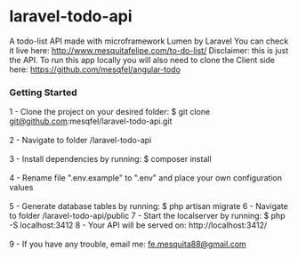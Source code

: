 # laravel-todo-api
A todo-list API made with microframework Lumen by Laravel
You can check it live here: http://www.mesquitafelipe.com/to-do-list/
Disclaimer: this is just the API. To run this app locally you will also need to clone the Client side here: https://github.com/mesqfel/angular-todo

### Getting Started

1 - Clone the project on your desired folder: $ git clone git@github.com:mesqfel/laravel-todo-api.git<br><br>
2 - Navigate to folder /laravel-todo-api<br><br>
3 - Install dependencies by running: $ composer install<br><br>
4 - Rename file ".env.example" to ".env" and place your own configuration values<br><br>
5 - Generate database tables by running: $ php artisan migrate
6 - Navigate to folder /laravel-todo-api/public
7 - Start the localserver by running: $ php -S localhost:3412
8 - Your API will be served on: http://localhost:3412/<br><br>
9 - If you have any trouble, email me: fe.mesquita88@gmail.com<br>

